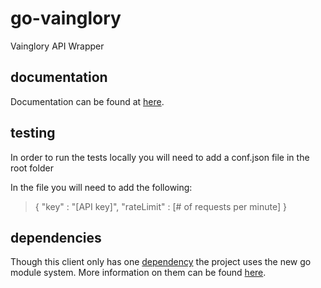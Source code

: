 # go-vainglory
Vainglory API Wrapper

## documentation
Documentation can be found at [here](https://godoc.org/github.com/redorb/go-vainglory).

## testing
In order to run the tests locally you will need to add a conf.json file in the root folder

In the file you will need to add the following:
> {
>   "key"       : "[API key]",
>   "rateLimit" : [# of requests per minute]
>}

## dependencies
Though this client only has one [dependency](https://github.com/google/go-querystring) the project uses the new go module system. More information on them can be found [here](https://github.com/golang/go/wiki/Modules).
